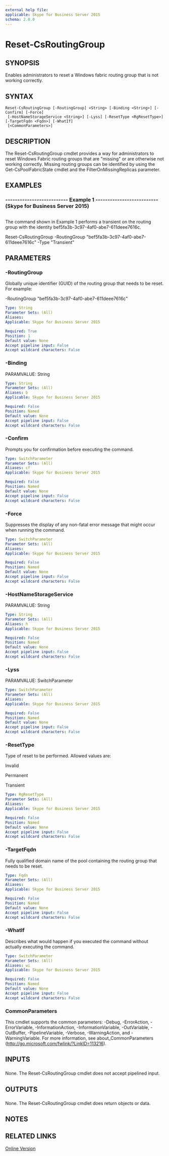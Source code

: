 ```yaml
---
external help file: 
applicable: Skype for Business Server 2015
schema: 2.0.0
---
```


# Reset-CsRoutingGroup

## SYNOPSIS
Enables administrators to reset a Windows fabric routing group that is not working correctly.

## SYNTAX

```
Reset-CsRoutingGroup [-RoutingGroup] <String> [-Binding <String>] [-Confirm] [-Force]
 [-HostNameStorageService <String>] [-Lyss] [-ResetType <RgResetType>] [-TargetFqdn <Fqdn>] [-WhatIf]
 [<CommonParameters>]
```

## DESCRIPTION
The Reset-CsRoutingGroup cmdlet provides a way for administrators to reset Windows Fabric routing groups that are "missing" or are otherwise not working correctly.
Missing routing groups can be identified by using the Get-CsPoolFabricState cmdlet and the FilterOnMissingReplicas parameter.

## EXAMPLES

### -------------------------- Example 1 -------------------------- (Skype for Business Server 2015)
```

```

The command shown in Example 1 performs a transient on the routing group with the identity bef5fa3b-3c97-4af0-abe7-611deee7616c.

Reset-CsRoutingGroup -RoutingGroup "bef5fa3b-3c97-4af0-abe7-611deee7616c" -Type "Transient"

## PARAMETERS

### -RoutingGroup
Globally unique identifier (GUID) of the routing group that needs to be reset.
For example:

-RoutingGroup "bef5fa3b-3c97-4af0-abe7-611deee7616c"

```yaml
Type: String
Parameter Sets: (All)
Aliases: 
Applicable: Skype for Business Server 2015

Required: True
Position: 1
Default value: None
Accept pipeline input: False
Accept wildcard characters: False
```

### -Binding
PARAMVALUE: String

```yaml
Type: String
Parameter Sets: (All)
Aliases: b
Applicable: Skype for Business Server 2015

Required: False
Position: Named
Default value: None
Accept pipeline input: False
Accept wildcard characters: False
```

### -Confirm
Prompts you for confirmation before executing the command.

```yaml
Type: SwitchParameter
Parameter Sets: (All)
Aliases: cf
Applicable: Skype for Business Server 2015

Required: False
Position: Named
Default value: None
Accept pipeline input: False
Accept wildcard characters: False
```

### -Force
Suppresses the display of any non-fatal error message that might occur when running the command.

```yaml
Type: SwitchParameter
Parameter Sets: (All)
Aliases: 
Applicable: Skype for Business Server 2015

Required: False
Position: Named
Default value: None
Accept pipeline input: False
Accept wildcard characters: False
```

### -HostNameStorageService
PARAMVALUE: String

```yaml
Type: String
Parameter Sets: (All)
Aliases: h
Applicable: Skype for Business Server 2015

Required: False
Position: Named
Default value: None
Accept pipeline input: False
Accept wildcard characters: False
```

### -Lyss
PARAMVALUE: SwitchParameter

```yaml
Type: SwitchParameter
Parameter Sets: (All)
Aliases: 
Applicable: Skype for Business Server 2015

Required: False
Position: Named
Default value: None
Accept pipeline input: False
Accept wildcard characters: False
```

### -ResetType
Type of reset to be performed.
Allowed values are:

Invalid

Permanent

Transient

```yaml
Type: RgResetType
Parameter Sets: (All)
Aliases: 
Applicable: Skype for Business Server 2015

Required: False
Position: Named
Default value: None
Accept pipeline input: False
Accept wildcard characters: False
```

### -TargetFqdn
Fully qualified domain name of the pool containing the routing group that needs to be reset.

```yaml
Type: Fqdn
Parameter Sets: (All)
Aliases: 
Applicable: Skype for Business Server 2015

Required: False
Position: Named
Default value: None
Accept pipeline input: False
Accept wildcard characters: False
```

### -WhatIf
Describes what would happen if you executed the command without actually executing the command.

```yaml
Type: SwitchParameter
Parameter Sets: (All)
Aliases: wi
Applicable: Skype for Business Server 2015

Required: False
Position: Named
Default value: None
Accept pipeline input: False
Accept wildcard characters: False
```

### CommonParameters
This cmdlet supports the common parameters: -Debug, -ErrorAction, -ErrorVariable, -InformationAction, -InformationVariable, -OutVariable, -OutBuffer, -PipelineVariable, -Verbose, -WarningAction, and -WarningVariable. For more information, see about_CommonParameters (http://go.microsoft.com/fwlink/?LinkID=113216).

## INPUTS

###  
None.
The Reset-CsRoutingGroup cmdlet does not accept pipelined input.

## OUTPUTS

###  
None.
The Reset-CsRoutingGroup cmdlet does return objects or data.

## NOTES

## RELATED LINKS

[Online Version](http://technet.microsoft.com/EN-US/library/9a02d648-18fe-49a0-8c06-8cafedeb9700(OCS.16).aspx)

